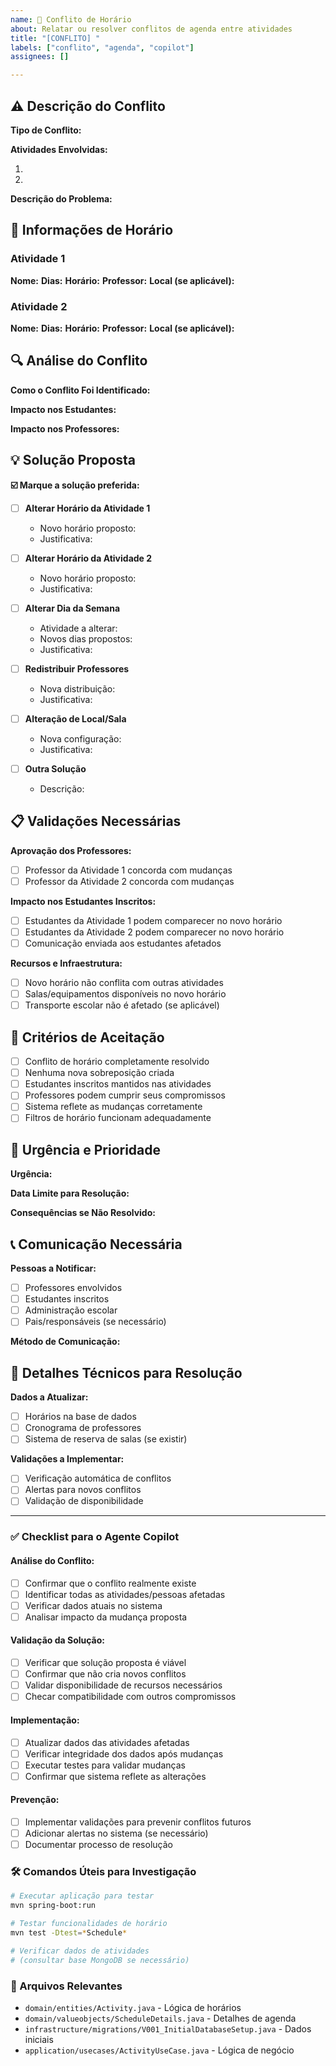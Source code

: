 ```yaml
---
name: 📅 Conflito de Horário
about: Relatar ou resolver conflitos de agenda entre atividades
title: "[CONFLITO] "
labels: ["conflito", "agenda", "copilot"]
assignees: []

---
```


## ⚠️ Descrição do Conflito

**Tipo de Conflito:**
<!-- Selecione: Atividades no mesmo horário, Professor com dupla agenda, Sala ocupada, etc. -->

**Atividades Envolvidas:**
<!-- Liste as atividades que estão em conflito -->
1. 
2. 

**Descrição do Problema:**
<!-- Explique detalhadamente qual é o conflito -->

## 📅 Informações de Horário

### Atividade 1
**Nome:** 
**Dias:** 
**Horário:** 
**Professor:** 
**Local (se aplicável):** 

### Atividade 2
**Nome:** 
**Dias:** 
**Horário:** 
**Professor:** 
**Local (se aplicável):** 

## 🔍 Análise do Conflito

**Como o Conflito Foi Identificado:**
<!-- Durante inscrição, visualização da agenda, etc. -->

**Impacto nos Estudantes:**
<!-- Quantos estudantes são afetados e como -->

**Impacto nos Professores:**
<!-- Como afeta os professores responsáveis -->

## 💡 Solução Proposta

**☑️ Marque a solução preferida:**

- [ ] **Alterar Horário da Atividade 1**
  - Novo horário proposto: 
  - Justificativa: 

- [ ] **Alterar Horário da Atividade 2**
  - Novo horário proposto: 
  - Justificativa: 

- [ ] **Alterar Dia da Semana**
  - Atividade a alterar: 
  - Novos dias propostos: 
  - Justificativa: 

- [ ] **Redistribuir Professores**
  - Nova distribuição: 
  - Justificativa: 

- [ ] **Alteração de Local/Sala**
  - Nova configuração: 
  - Justificativa: 

- [ ] **Outra Solução**
  - Descrição: 

## 📋 Validações Necessárias

**Aprovação dos Professores:**
- [ ] Professor da Atividade 1 concorda com mudanças
- [ ] Professor da Atividade 2 concorda com mudanças

**Impacto nos Estudantes Inscritos:**
- [ ] Estudantes da Atividade 1 podem comparecer no novo horário
- [ ] Estudantes da Atividade 2 podem comparecer no novo horário
- [ ] Comunicação enviada aos estudantes afetados

**Recursos e Infraestrutura:**
- [ ] Novo horário não conflita com outras atividades
- [ ] Salas/equipamentos disponíveis no novo horário
- [ ] Transporte escolar não é afetado (se aplicável)

## 📝 Critérios de Aceitação

- [ ] Conflito de horário completamente resolvido
- [ ] Nenhuma nova sobreposição criada
- [ ] Estudantes inscritos mantidos nas atividades
- [ ] Professores podem cumprir seus compromissos
- [ ] Sistema reflete as mudanças corretamente
- [ ] Filtros de horário funcionam adequadamente

## 🚨 Urgência e Prioridade

**Urgência:**
<!-- Imediata (bloqueador), Alta (esta semana), Normal (próxima semana) -->

**Data Limite para Resolução:**
<!-- Quando o conflito precisa estar resolvido -->

**Consequências se Não Resolvido:**
<!-- O que acontece se o conflito não for solucionado -->

## 📞 Comunicação Necessária

**Pessoas a Notificar:**
- [ ] Professores envolvidos
- [ ] Estudantes inscritos
- [ ] Administração escolar
- [ ] Pais/responsáveis (se necessário)

**Método de Comunicação:**
<!-- Email, sistema interno, aviso na escola, etc. -->

## 🔧 Detalhes Técnicos para Resolução

**Dados a Atualizar:**
- [ ] Horários na base de dados
- [ ] Cronograma de professores
- [ ] Sistema de reserva de salas (se existir)

**Validações a Implementar:**
- [ ] Verificação automática de conflitos
- [ ] Alertas para novos conflitos
- [ ] Validação de disponibilidade

---

### ✅ Checklist para o Agente Copilot

#### Análise do Conflito:
- [ ] Confirmar que o conflito realmente existe
- [ ] Identificar todas as atividades/pessoas afetadas
- [ ] Verificar dados atuais no sistema
- [ ] Analisar impacto da mudança proposta

#### Validação da Solução:
- [ ] Verificar que solução proposta é viável
- [ ] Confirmar que não cria novos conflitos
- [ ] Validar disponibilidade de recursos necessários
- [ ] Checar compatibilidade com outros compromissos

#### Implementação:
- [ ] Atualizar dados das atividades afetadas
- [ ] Verificar integridade dos dados após mudanças
- [ ] Executar testes para validar mudanças
- [ ] Confirmar que sistema reflete as alterações

#### Prevenção:
- [ ] Implementar validações para prevenir conflitos futuros
- [ ] Adicionar alertas no sistema (se necessário)
- [ ] Documentar processo de resolução

### 🛠️ Comandos Úteis para Investigação

```bash
# Executar aplicação para testar
mvn spring-boot:run

# Testar funcionalidades de horário
mvn test -Dtest=*Schedule*

# Verificar dados de atividades
# (consultar base MongoDB se necessário)
```

### 📂 Arquivos Relevantes

- `domain/entities/Activity.java` - Lógica de horários
- `domain/valueobjects/ScheduleDetails.java` - Detalhes de agenda
- `infrastructure/migrations/V001_InitialDatabaseSetup.java` - Dados iniciais
- `application/usecases/ActivityUseCase.java` - Lógica de negócio